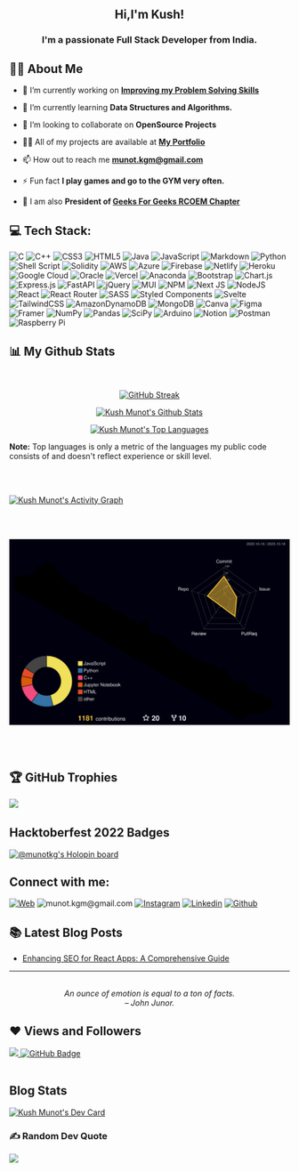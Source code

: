 <h2 align="center">Hi,I'm Kush!</h2>
<h3 align="center">I'm a passionate Full Stack Developer from India.</h3>


## 🙋‍♂️ About Me

- 🔭 I’m currently working on **[Improving my Problem Solving Skills](https://www.codechef.com/users/kushmunot)**

- 🌱 I’m currently learning **Data Structures and Algorithms.**

- 👯 I’m looking to collaborate on **OpenSource Projects**

- 👨‍💻 All of my projects are available at **[My Portfolio](https://kushmunot.netlify.app/)**

- 📫 How out to reach me **munot.kgm@gmail.com**

- ⚡ Fun fact **I play games and go to the GYM very often.**
- 🚀 I am also **President of [Geeks For Geeks RCOEM Chapter](https://gfgrcoem.netlify.app/About)**

<!-- 
## 🚀 Languages and Tools:
<p align="center"> 
    <a><img src="https://cdn.jsdelivr.net/gh/devicons/devicon/icons/c/c-original.svg" alt="C" width="40px" height="40px" /></a>
    <a><img src="https://cdn.jsdelivr.net/gh/devicons/devicon/icons/cplusplus/cplusplus-original.svg" alt="C++" width="40" height="40"/></a>
    <a href="https://www.python.org" target="_blank"> <img src="https://img.icons8.com/color/48/000000/python.png"/> </a>
    <a href="https://reactjs.org/" target="_blank"> <img src="https://img.icons8.com/color/48/000000/react-native.png"/> </a> 
    <a  target="_blank"> <img src="https://cdn.jsdelivr.net/gh/devicons/devicon/icons/materialui/materialui-original.svg" alt="MUI" width="40px" height="40px"/> </a>
    <a href="https://www.w3.org/html/" target="_blank"> <img src="https://img.icons8.com/color/48/000000/html-5.png"/> </a> 
    <a href="https://www.w3schools.com/css/" target="_blank"> <img src="https://img.icons8.com/color/48/000000/css3.png"/> </a> 
    <a href="https://getbootstrap.com" target="_blank"> <img src="https://img.icons8.com/color/48/000000/bootstrap.png"/> </a>      
    <a href="https://developer.mozilla.org/en-US/docs/Web/JavaScript" target="_blank"> <img src="https://img.icons8.com/color/48/000000/javascript.png"/> </a> 
    <a><img src="https://cdn.jsdelivr.net/gh/devicons/devicon/icons/jquery/jquery-original-wordmark.svg" alt="C" width="40" height="40"/></a>
    <a style="padding-right:8px;" href="https://nodejs.org" target="_blank"> <img src="https://img.icons8.com/color/48/000000/nodejs.png"/> </a> 
    <a style="padding-right:8px;" href="https://www.mysql.com/" target="_blank"> <img src="https://img.icons8.com/fluent/50/000000/mysql-logo.png"/> </a>
    <a href="https://www.mongodb.com/" target="_blank"> <img src="https://raw.githubusercontent.com/devicons/devicon/master/icons/mongodb/mongodb-original-wordmark.svg" alt="mongodb" width="48" height="48"/> </a> 
    <a href="https://postman.com" target="_blank"> <img src="https://www.vectorlogo.zone/logos/getpostman/getpostman-icon.svg" alt="postman" width="45" height="45"/> </a>   
    <a href="https://git-scm.com/" target="_blank"> <img src="https://img.icons8.com/color/48/000000/git.png"/> </a> 
    <a href="https://expressjs.com" target="_blank"> <img src="https://raw.githubusercontent.com/devicons/devicon/master/icons/express/express-original-wordmark.svg" alt="express" width="50px" height="50px" /> </a>
    <a  target="_blank"> <img src="https://cdn.jsdelivr.net/gh/devicons/devicon/icons/googlecloud/googlecloud-original-wordmark.svg" alt="GCloud" width="50px" height="50px"/> </a> 
    <a  target="_blank"> <img src="https://cdn.jsdelivr.net/gh/devicons/devicon/icons/figma/figma-original.svg" alt="Figma" width="50px" height="40px"/> </a>
    <a  target="_blank"> <img src="https://cdn.jsdelivr.net/gh/devicons/devicon/icons/java/java-original-wordmark.svg" alt="Java" width="50px" height="40px"/> </a>
    <a  target="_blank"> 
            <img src="https://cdn.jsdelivr.net/gh/devicons/devicon/icons/jupyter/jupyter-original-wordmark.svg"       alt="Java" width="50px" height="40px"/> </a>
    <a  target="_blank"> 
            <img src="https://cdn.jsdelivr.net/gh/devicons/devicon/icons/kaggle/kaggle-original-wordmark.svg" alt="kaggle" width="50px" height="40px"/> </a>
    <a  target="_blank"> <img src="https://cdn.jsdelivr.net/gh/devicons/devicon/icons/numpy/numpy-original-wordmark.svg" alt="Java" width="50px" height="40px"/> </a>
    <a  target="_blank"><img src="https://cdn.jsdelivr.net/gh/devicons/devicon/icons/pandas/pandas-original-wordmark.svg" alt="Java" width="50px" height="40px"/> </a>
    <a  target="_blank"><img src="https://cdn.jsdelivr.net/gh/devicons/devicon/icons/raspberrypi/raspberrypi-original.svg" alt="Java" width="50px" height="40px"/> </a>
    <a  target="_blank">
            <img src="https://cdn.jsdelivr.net/gh/devicons/devicon/icons/sass/sass-original.svg" alt="Java" width="50px" height="40px"/> </a>
    
</p> -->
## 💻 Tech Stack:
![C](https://img.shields.io/badge/c-%2300599C.svg?style=for-the-badge&logo=c&logoColor=white) ![C++](https://img.shields.io/badge/c++-%2300599C.svg?style=for-the-badge&logo=c%2B%2B&logoColor=white) ![CSS3](https://img.shields.io/badge/css3-%231572B6.svg?style=for-the-badge&logo=css3&logoColor=white) ![HTML5](https://img.shields.io/badge/html5-%23E34F26.svg?style=for-the-badge&logo=html5&logoColor=white) ![Java](https://img.shields.io/badge/java-%23ED8B00.svg?style=for-the-badge&logo=java&logoColor=white) ![JavaScript](https://img.shields.io/badge/javascript-%23323330.svg?style=for-the-badge&logo=javascript&logoColor=%23F7DF1E) ![Markdown](https://img.shields.io/badge/markdown-%23000000.svg?style=for-the-badge&logo=markdown&logoColor=white) ![Python](https://img.shields.io/badge/python-3670A0?style=for-the-badge&logo=python&logoColor=ffdd54) ![Shell Script](https://img.shields.io/badge/shell_script-%23121011.svg?style=for-the-badge&logo=gnu-bash&logoColor=white) ![Solidity](https://img.shields.io/badge/Solidity-%23363636.svg?style=for-the-badge&logo=solidity&logoColor=white) ![AWS](https://img.shields.io/badge/AWS-%23FF9900.svg?style=for-the-badge&logo=amazon-aws&logoColor=white) ![Azure](https://img.shields.io/badge/azure-%230072C6.svg?style=for-the-badge&logo=azure-devops&logoColor=white) ![Firebase](https://img.shields.io/badge/firebase-%23039BE5.svg?style=for-the-badge&logo=firebase) ![Netlify](https://img.shields.io/badge/netlify-%23000000.svg?style=for-the-badge&logo=netlify&logoColor=#00C7B7) ![Heroku](https://img.shields.io/badge/heroku-%23430098.svg?style=for-the-badge&logo=heroku&logoColor=white) ![Google Cloud](https://img.shields.io/badge/Google%20Cloud-%234285F4.svg?style=for-the-badge&logo=google-cloud&logoColor=white) ![Oracle](https://img.shields.io/badge/Oracle-F80000?style=for-the-badge&logo=oracle&logoColor=white) ![Vercel](https://img.shields.io/badge/vercel-%23000000.svg?style=for-the-badge&logo=vercel&logoColor=white) ![Anaconda](https://img.shields.io/badge/Anaconda-%2344A833.svg?style=for-the-badge&logo=anaconda&logoColor=white) ![Bootstrap](https://img.shields.io/badge/bootstrap-%23563D7C.svg?style=for-the-badge&logo=bootstrap&logoColor=white) ![Chart.js](https://img.shields.io/badge/chart.js-F5788D.svg?style=for-the-badge&logo=chart.js&logoColor=white) ![Express.js](https://img.shields.io/badge/express.js-%23404d59.svg?style=for-the-badge&logo=express&logoColor=%2361DAFB) ![FastAPI](https://img.shields.io/badge/FastAPI-005571?style=for-the-badge&logo=fastapi) ![jQuery](https://img.shields.io/badge/jquery-%230769AD.svg?style=for-the-badge&logo=jquery&logoColor=white) ![MUI](https://img.shields.io/badge/MUI-%230081CB.svg?style=for-the-badge&logo=material-ui&logoColor=white) ![NPM](https://img.shields.io/badge/NPM-%23000000.svg?style=for-the-badge&logo=npm&logoColor=white) ![Next JS](https://img.shields.io/badge/Next-black?style=for-the-badge&logo=next.js&logoColor=white) ![NodeJS](https://img.shields.io/badge/node.js-6DA55F?style=for-the-badge&logo=node.js&logoColor=white) ![React](https://img.shields.io/badge/react-%2320232a.svg?style=for-the-badge&logo=react&logoColor=%2361DAFB) ![React Router](https://img.shields.io/badge/React_Router-CA4245?style=for-the-badge&logo=react-router&logoColor=white) ![SASS](https://img.shields.io/badge/SASS-hotpink.svg?style=for-the-badge&logo=SASS&logoColor=white) ![Styled Components](https://img.shields.io/badge/styled--components-DB7093?style=for-the-badge&logo=styled-components&logoColor=white) ![Svelte](https://img.shields.io/badge/svelte-%23f1413d.svg?style=for-the-badge&logo=svelte&logoColor=white) ![TailwindCSS](https://img.shields.io/badge/tailwindcss-%2338B2AC.svg?style=for-the-badge&logo=tailwind-css&logoColor=white) ![AmazonDynamoDB](https://img.shields.io/badge/Amazon%20DynamoDB-4053D6?style=for-the-badge&logo=Amazon%20DynamoDB&logoColor=white) ![MongoDB](https://img.shields.io/badge/MongoDB-%234ea94b.svg?style=for-the-badge&logo=mongodb&logoColor=white) ![Canva](https://img.shields.io/badge/Canva-%2300C4CC.svg?style=for-the-badge&logo=Canva&logoColor=white) 	![Figma](https://img.shields.io/badge/figma-%23F24E1E.svg?style=for-the-badge&logo=figma&logoColor=white) ![Framer](https://img.shields.io/badge/Framer-black?style=for-the-badge&logo=framer&logoColor=blue) ![NumPy](https://img.shields.io/badge/numpy-%23013243.svg?style=for-the-badge&logo=numpy&logoColor=white) ![Pandas](https://img.shields.io/badge/pandas-%23150458.svg?style=for-the-badge&logo=pandas&logoColor=white) ![SciPy](https://img.shields.io/badge/SciPy-%230C55A5.svg?style=for-the-badge&logo=scipy&logoColor=%white) ![Arduino](https://img.shields.io/badge/-Arduino-00979D?style=for-the-badge&logo=Arduino&logoColor=white) ![Notion](https://img.shields.io/badge/Notion-%23000000.svg?style=for-the-badge&logo=notion&logoColor=white) ![Postman](https://img.shields.io/badge/Postman-FF6C37?style=for-the-badge&logo=postman&logoColor=white) ![Raspberry Pi](https://img.shields.io/badge/-RaspberryPi-C51A4A?style=for-the-badge&logo=Raspberry-Pi)
<br/>

## 📊 My Github Stats



  <br/>
    <p align="center">
    <a href="https://git.io/streak-stats"><img src="https://streak-stats.demolab.com?user=Kush-munot&theme=dark" alt="GitHub Streak" /></a>
    </p>
    <p align="center">
    <a href="https://github.com/Kush-munot/github-readme-stats"><img alt="Kush Munot's Github Stats" src="https://github-readme-stats-sigma-five.vercel.app/api?username=Kush-munot&show_icons=true&count_private=true&theme=react&hide_border=true&bg_color=0D1117" /></a>
    </p>
    
<p align="center">
  <a href="https://github.com/Kush-munot/github-readme-stats"><img alt="Kush Munot's Top Languages" src="https://github-readme-stats-sigma-five.vercel.app/api/top-langs/?username=Kush-munot&langs_count=8&count_private=true&layout=compact&theme=react&hide_border=true&bg_color=0D1117" /></a>
</p>

  <b>Note:</b> Top languages is only a metric of the languages my public code consists of and doesn't reflect experience or skill level.

<br/>
<br/>

<a href="https://github.com/Kush-munot/github-readme-activity-graph"><img alt="Kush Munot's Activity Graph" src="https://github-readme-activity-graph.vercel.app/graph?username=Kush-munot&bg_color=0D1117&color=5BCDEC&line=5BCDEC&point=FFFFFF&hide_border=true" /></a>

<br/>
<br/>

![](./profile-3d-contrib/profile-night-rainbow.svg)

<br/>
<br/>

## 🏆 GitHub Trophies
![](https://github-profile-trophy.vercel.app/?username=Kush-munot&theme=onedark&no-frame=false&no-bg=true&margin-w=4)

## Hacktoberfest 2022 Badges 
[![@munotkg's Holopin board](https://holopin.me/munotkg)](https://holopin.io/@munotkg)

## Connect with me:
[<img alt="Web" src="https://img.shields.io/badge/website-%23E4405F.svg?style=for-the-badge&logo=circle&logoColor=white" />](https://kushmunot.netlify.app/)
![munot.kgm@gmail.com](https://img.shields.io/badge/Gmail-D14836?style=for-the-badge&logo=gmail&logoColor=white)  [<img alt="Instagram" src="https://img.shields.io/badge/kushjain.17-%23E4405F.svg?style=for-the-badge&logo=Instagram&logoColor=white" />](https://www.instagram.com/kushjain.17/) [<img alt="Linkedin" src="https://img.shields.io/badge/LinkedIn-0077B5?style=for-the-badge&logo=linkedin&logoColor=white" />](https://www.linkedin.com/in/kush-munot/) [<img alt="Github" src="https://img.shields.io/badge/GitHub-181717.svg?style=for-the-badge&logo=GitHub&logoColor=white" />](https://github.com/Kush-munot)


## 📚 Latest Blog Posts

<!-- BLOG-POST-LIST:START -->
- [Enhancing SEO for React Apps: A Comprehensive Guide](https://dev.to/kushmunot/enhancing-seo-for-react-apps-a-comprehensive-guide-1nfj)
<!-- BLOG-POST-LIST:END -->

---
<!-- QUOTE:START -->
<p align="center"><br><i>An ounce of emotion is equal to a ton of facts.</i><br><i>– John Junor.</i><br></p>
<!-- QUOTE:END -->

## ❤ Views and Followers
<a href="https://github.com/Meghna-DAS/github-profile-views-counter">
    <img src="https://komarev.com/ghpvc/?username=Kush-munot">
</a>
<a href="https://github.com/Kush-munot?tab=followers"><img src="https://img.shields.io/github/followers/Kush-munot?label=Followers&style=social" alt="GitHub Badge"></a>
<br><br>

## Blog Stats
<a href="https://app.daily.dev/Kush_Munot"><img src="https://api.daily.dev/devcards/f365ed9a5ca342fe82fd9521a7878890.png?r=via" width="400" alt="Kush Munot's Dev Card"/></a>
### ✍️ Random Dev Quote
![](https://quotes-github-readme.vercel.app/api?type=horizontal&theme=radical)
